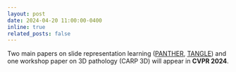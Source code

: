 ```yaml
---
layout: post
date: 2024-04-20 11:00:00-0400
inline: true
related_posts: false
---
```


Two main papers on slide representation learning ([PANTHER](https://arxiv.org/abs/2405.11643), [TANGLE](https://arxiv.org/abs/2405.11618)) and one workshop paper on 3D pathology (CARP 3D) will appear in  **CVPR 2024**.
